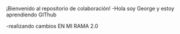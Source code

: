  ¡Bienvenido al repositorio de colaboración!
 -Hola soy George y estoy aprendiendo GIThub


 -realizando cambios EN MI RAMA 2.0

